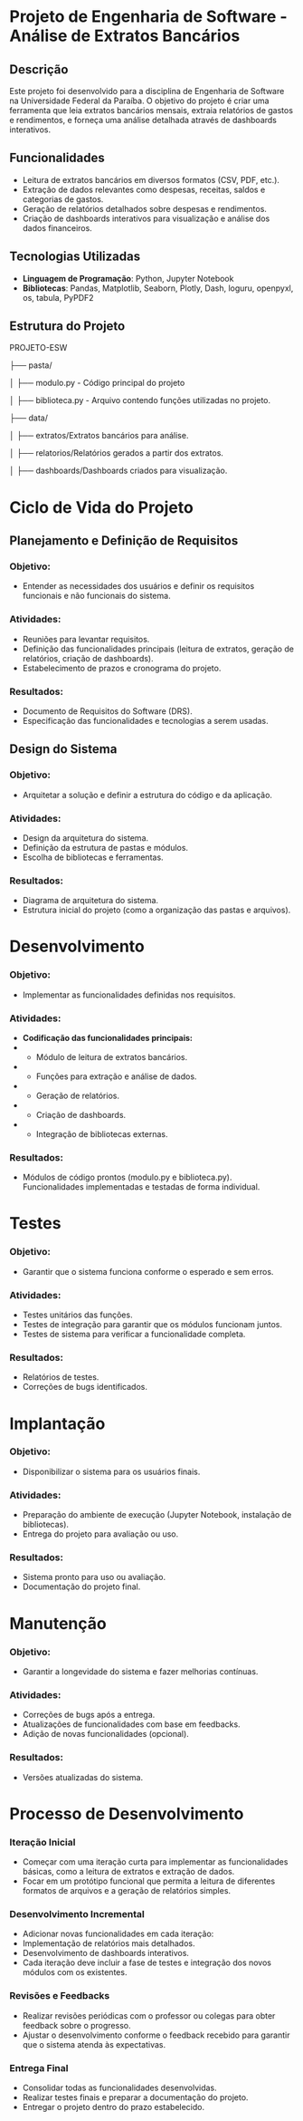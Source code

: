 # Projeto de Engenharia de Software - Análise de Extratos Bancários

## Descrição

Este projeto foi desenvolvido para a disciplina de Engenharia de Software na Universidade Federal da Paraíba. O objetivo do projeto é criar uma ferramenta que leia extratos bancários mensais, extraia relatórios de gastos e rendimentos, e forneça uma análise detalhada através de dashboards interativos.

## Funcionalidades

- Leitura de extratos bancários em diversos formatos (CSV, PDF, etc.).
- Extração de dados relevantes como despesas, receitas, saldos e categorias de gastos.
- Geração de relatórios detalhados sobre despesas e rendimentos.
- Criação de dashboards interativos para visualização e análise dos dados financeiros.

## Tecnologias Utilizadas

- **Linguagem de Programação**: Python, Jupyter Notebook
- **Bibliotecas**: Pandas, Matplotlib, Seaborn, Plotly, Dash, loguru, openpyxl, os, tabula, PyPDF2

## Estrutura do Projeto

PROJETO-ESW

├── pasta/

│   ├── modulo.py - Código principal do projeto

│   ├── biblioteca.py - Arquivo contendo funções utilizadas no projeto.

├── data/

│   ├── extratos/Extratos bancários para análise.

│   ├── relatorios/Relatórios gerados a partir dos extratos.

│   ├── dashboards/Dashboards criados para visualização.
# 
# Ciclo de Vida do Projeto

## Planejamento e Definição de Requisitos

### Objetivo:
- Entender as necessidades dos usuários e definir os requisitos funcionais e não funcionais do sistema.

### Atividades:
- Reuniões para levantar requisitos.
- Definição das funcionalidades principais (leitura de extratos, geração de relatórios, criação de dashboards).
- Estabelecimento de prazos e cronograma do projeto.

### Resultados:
- Documento de Requisitos do Software (DRS).
- Especificação das funcionalidades e tecnologias a serem usadas.
##

## Design do Sistema

### Objetivo:
- Arquitetar a solução e definir a estrutura do código e da aplicação.

### Atividades:
- Design da arquitetura do sistema.
- Definição da estrutura de pastas e módulos.
- Escolha de bibliotecas e ferramentas.

### Resultados:
- Diagrama de arquitetura do sistema.
- Estrutura inicial do projeto (como a organização das pastas e arquivos).

# Desenvolvimento
### Objetivo: 
- Implementar as funcionalidades definidas nos requisitos.
### Atividades:
- **Codificação das funcionalidades principais:**
- - Módulo de leitura de extratos bancários.
- - Funções para extração e análise de dados.
- - Geração de relatórios.
- - Criação de dashboards.
- - Integração de bibliotecas externas.
### Resultados:
- Módulos de código prontos (modulo.py e biblioteca.py).
Funcionalidades implementadas e testadas de forma individual.

# Testes
### Objetivo: 
- Garantir que o sistema funciona conforme o esperado e sem erros.
### Atividades:
- Testes unitários das funções.
- Testes de integração para garantir que os módulos funcionam juntos.
- Testes de sistema para verificar a funcionalidade completa.
### Resultados:
- Relatórios de testes.
- Correções de bugs identificados.
# Implantação
### Objetivo: 
- Disponibilizar o sistema para os usuários finais.
### Atividades:
- Preparação do ambiente de execução (Jupyter Notebook, instalação de bibliotecas).
- Entrega do projeto para avaliação ou uso.
### Resultados:
- Sistema pronto para uso ou avaliação.
- Documentação do projeto final.
# Manutenção
### Objetivo: 
- Garantir a longevidade do sistema e fazer melhorias contínuas.
### Atividades:
- Correções de bugs após a entrega.
- Atualizações de funcionalidades com base em feedbacks.
- Adição de novas funcionalidades (opcional).
### Resultados:
- Versões atualizadas do sistema.
#
# Processo de Desenvolvimento
### Iteração Inicial
- Começar com uma iteração curta para implementar as funcionalidades básicas, como a leitura de extratos e extração de dados.
- Focar em um protótipo funcional que permita a leitura de diferentes formatos de arquivos e a geração de relatórios simples.
### Desenvolvimento Incremental
- Adicionar novas funcionalidades em cada iteração:
- Implementação de relatórios mais detalhados.
- Desenvolvimento de dashboards interativos.
- Cada iteração deve incluir a fase de testes e integração dos novos módulos com os existentes.
### Revisões e Feedbacks
- Realizar revisões periódicas com o professor ou colegas para obter feedback sobre o progresso.
- Ajustar o desenvolvimento conforme o feedback recebido para garantir que o sistema atenda às expectativas.
### Entrega Final
- Consolidar todas as funcionalidades desenvolvidas.
- Realizar testes finais e preparar a documentação do projeto.
- Entregar o projeto dentro do prazo estabelecido.
